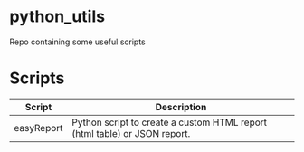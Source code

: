 # python_utils
Repo containing some useful scripts

# Scripts

| Script | Description |
| ---- | ------- |
| easyReport | Python script to create a custom HTML report (html table) or JSON report. |

